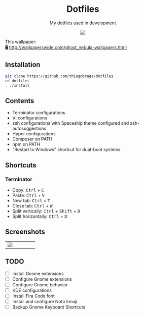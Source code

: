 <h1 align="center">Dotfiles</h1>

<p align="center">My dotfiles used in development</p>

<p align="center">
  <img src="https://i.imgur.com/0K0LqAI.png" />
</p>

This wallpaper:  
🖥️ http://wallpaperswide.com/ghost_nebula-wallpapers.html

## Installation

``` sh
git clone https://github.com/thiagobraga/dotfiles
cd dotfiles
. ./install
```

## Contents

- Terminator configurations
- Vi configurations
- zsh configurations with Spaceship theme configured and zsh-autosuggestions
- Hyper configurations
- Composer on PATH
- npm on PATH
- "Restart to Windows" shortcut for dual-boot systems

## Shortcuts

### Terminator

- Copy: <kbd>Ctrl</kbd> + <kbd>C</kbd>
- Paste: <kbd>Ctrl</kbd> + <kbd>V</kbd>
- New tab: <kbd>Ctrl</kbd> + <kbd>T</kbd>
- Close tab: <kbd>Ctrl</kbd> + <kbd>W</kbd>
- Split vertically: <kbd>Ctrl</kbd> + <kbd>Shift</kbd> + <kbd>D</kbd>
- Split horizontally: <kbd>Ctrl</kbd> + <kbd>D</kbd>

## Screenshots

<table width="100%">
  <tr>
    <td width="33%">
      <a href="https://imgur.com/cYvVT2o" target="_blank" rel="noopener noreferrer">
        <img src="https://i.imgur.com/cYvVT2o.png" />
      </a>
    </td>
    <td width="33%"></td>
    <td width="33%"></td>
  </tr>
</table>

## TODO

- [ ] Install Gnome extensions
- [ ] Configure Gnome extensions
- [ ] Configure Gnome behavior
- [ ] KDE configurations
- [ ] Install Fira Code font
- [ ] Install and configure Noto Emoji
- [ ] Backup Gnome Keyboard Shortcuts
